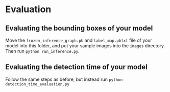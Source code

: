 # Evaluation

## Evaluating the bounding boxes of your model
Move the `frozen_inference_graph.pb` and `label_map.pbtxt` file of your model into this folder, and put your sample images into the `images` directory. Then run `python run_inference.py`.

## Evaluating the detection time of your model
Follow the same steps as before, but instead run `python detection_time_evaluation.py`
